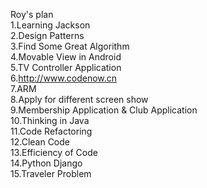 Roy's plan   
1.Learning Jackson   
2.Design Patterns   
3.Find Some Great Algorithm   
4.Movable View in Android   
5.TV Controller Application   
6.http://www.codenow.cn   
7.ARM   
8.Apply for different screen show   
9.Membership Application & Club Application   
10.Thinking in Java   
11.Code Refactoring   
12.Clean Code  
13.Efficiency of Code   
14.Python Django   
15.Traveler Problem   